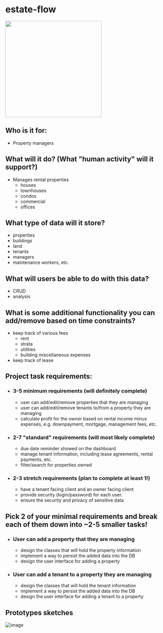 # estate-flow

<img src="https://github.com/ryanzhxu/estate-flow/assets/47293037/94b5077d-a7b9-4643-b1f0-36a61663e2dd" width="300" height="300">

## Who is it for: 
- Property managers

## What will it do? (What "human activity" will it support?)
- Manages rental properties
  - houses
  - townhouses
  - condos
  - commercial
  - offices

## What type of data will it store?
- properties
- buildings
- land
- tenants
- managers
- maintenance workers, etc.

## What will users be able to do with this data?
- CRUD
- analysis

## What is some additional functionality you can add/remove based on time constraints? 
- keep track of various fees
  - rent
  - strata
  - utilities
  - building miscellaneous expenses
- keep track of lease 

## Project task requirements:
- ### 3-5 minimum requirements (will definitely complete)
  - user can add/edit/remove properties that they are managing
  - user can add/edit/remove tenants to/from a property they are managing
  - calculate profit for the owner based on rental income minus expenses, e.g. downpayment, mortgage, management fees, etc.
- ### 2-7 "standard" requirements (will most likely complete)
  - due date reminder showed on the dashboard
  - manage tenant information, including lease agreements, rental payments, etc.
  - filter/search for properties owned
- ### 2-3 stretch requirements (plan to complete at least 1!)
  - have a tenant facing client and an owner facing client
  - provide security (login/password) for each user.
  - ensure the security and privacy of sensitive data

## Pick 2 of your minimal requirements and break each of them down into ~2-5 smaller tasks!
- ### User can add a property that they are managing
  - design the classes that will hold the property information
  - implement a way to persist the added data into the DB
  - design the user interface for adding a property 
- ### User can add a tenant to a property they are managing
  - design the classes that will hold the tenant information
  - implement a way to persist the added data into the DB
  - design the user interface for adding a tenant to a property

## Prototypes sketches
![image](https://github.com/ryanzhxu/estate-flow/assets/47293037/5a2f3225-cf4c-4f85-aa1f-f62e307747b0)
